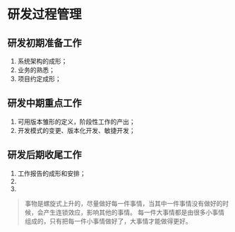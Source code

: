 # 研发过程管理
## 研发初期准备工作
1. 系统架构的成形；
1. 业务的熟悉；
1. 项目约定成形；
## 研发中期重点工作
1. 可用版本雏形的定义，阶段性工作的产出；
2. 开发模式的变更、版本化开发、敏捷开发；
## 研发后期收尾工作
1. 工作报告的成形和安排；
1. 
1. 

> 事物是螺旋式上升的，尽量做好每一件事情，当其中一件事情没有做好的时候，会产生连锁效应，影响其他的事情。
> 每一件大事情都是由很多小事情组成的，只有把每一件小事情做好了，大事情才能做得更好。